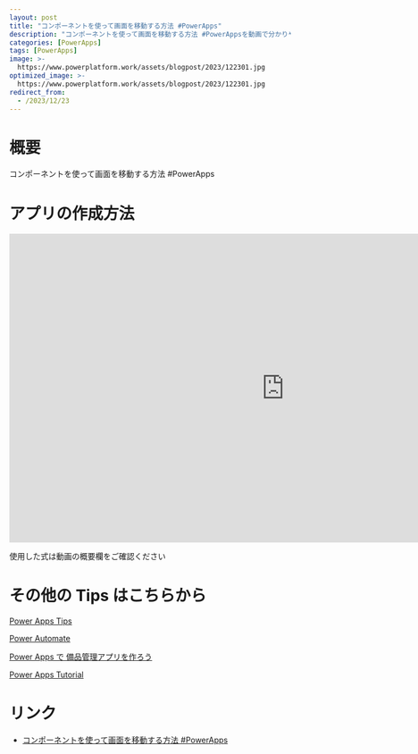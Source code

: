 ```yaml
---
layout: post
title: "コンポーネントを使って画面を移動する方法 #PowerApps"
description: "コンポーネントを使って画面を移動する方法 #PowerAppsを動画で分かりやすく解説"
categories: [PowerApps]
tags: [PowerApps]
image: >-
  https://www.powerplatform.work/assets/blogpost/2023/122301.jpg
optimized_image: >-
  https://www.powerplatform.work/assets/blogpost/2023/122301.jpg
redirect_from:
  - /2023/12/23
---
```



#  概要

コンポーネントを使って画面を移動する方法 #PowerApps


# アプリの作成方法

<iframe width="983" height="553" src="https://www.youtube.com/embed/nXSAMAuL1FU" title="YouTube video player" frameborder="0" allow="accelerometer; autoplay; clipboard-write; encrypted-media; gyroscope; picture-in-picture" allowfullscreen></iframe>


使用した式は動画の概要欄をご確認ください


# その他の Tips はこちらから

[Power Apps Tips](https://www.youtube.com/watch?v=VrAQf3JQ7yM&list=PLVhFi1fb3DqakSLVMn22DDcySXh9jtzi- )


[Power Automate](https://www.youtube.com/watch?v=-YnJYT0ASEM&list=PLVhFi1fb3Dqbzic6GieqnLFgD3aTj-eHA)


[Power Apps で 備品管理アプリを作ろう](https://www.youtube.com/playlist?list=PLVhFi1fb3DqZM3HKb8Hea6XEL96990Fyn)


[Power Apps Tutorial](https://www.youtube.com/playlist?list=PLVhFi1fb3DqalxpL974VvAJvV4iWoSbe_)


# リンク


- [コンポーネントを使って画面を移動する方法 #PowerApps](https://www.youtube.com/watch?v=nXSAMAuL1FU)

